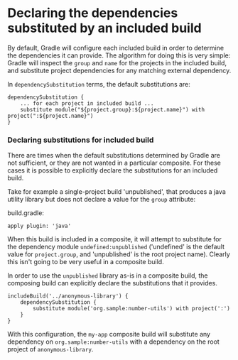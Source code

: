 # Declaring the dependencies substituted by an included build

By default, Gradle will configure each included build in order to determine the dependencies it can provide. The algorithm for doing this is very simple: Gradle will inspect the `group` and `name` for the projects in the included build, and substitute project dependencies for any matching external dependency.

In `dependencySubstitution` terms, the default substitutions are:
```
dependencySubstitution {
    ... for each project in included build ...
    substitute module("${project.group}:${project.name}") with project(":${project.name}")
}
```

### Declaring substitutions for included build

There are times when the default substitutions determined by Gradle are not sufficient, or they are not wanted in a particular composite. For these cases it is possible to explicitly declare the substitutions for an included build.

Take for example a single-project build 'unpublished', that produces a java utility library but does not declare a value for the `group` attribute:

build.gradle:

```
apply plugin: 'java'
```

When this build is included in a composite, it will attempt to substitute for the dependency module `undefined:unpublished` ('undefined' is the default value for `project.group`, and 'unpublished' is the root project name). Clearly this isn't going to be very useful in a composite build.

In order to use the `unpublished` library as-is in a composite build, the composing build can explicitly declare the substitutions that it provides.

```
includeBuild('../anonymous-library') {
    dependencySubstitution {
        substitute module('org.sample:number-utils') with project(':')
    }
}
```

With this configuration, the `my-app` composite build will substitute any dependency on `org.sample:number-utils` with a dependency on the root project of `anonymous-library`.

